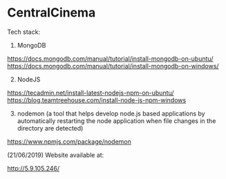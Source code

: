 # CentralCinema

Tech stack:
1. MongoDB

https://docs.mongodb.com/manual/tutorial/install-mongodb-on-ubuntu/
https://docs.mongodb.com/manual/tutorial/install-mongodb-on-windows/

2. NodeJS

https://tecadmin.net/install-latest-nodejs-npm-on-ubuntu/
https://blog.teamtreehouse.com/install-node-js-npm-windows

3. nodemon  (a tool that helps develop node.js based applications by automatically restarting the node application when file changes in the directory are detected)

https://www.npmjs.com/package/nodemon

(21/06/2019) Website available at:

http://5.9.105.246/
